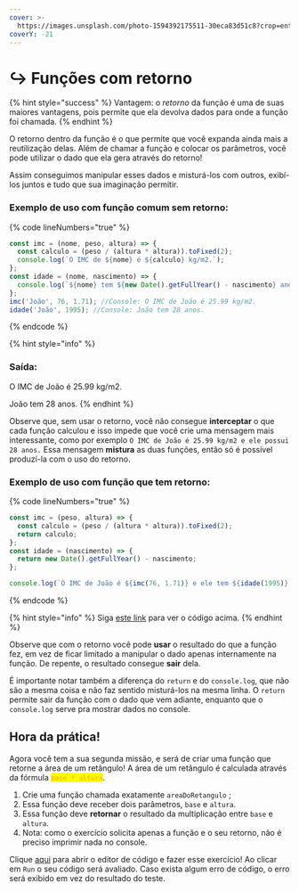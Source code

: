 ```yaml
---
cover: >-
  https://images.unsplash.com/photo-1594392175511-30eca83d51c8?crop=entropy&cs=srgb&fm=jpg&ixid=M3wxOTcwMjR8MHwxfHNlYXJjaHwyfHxyZXR1cm58ZW58MHx8fHwxNjg5MDAyODA5fDA&ixlib=rb-4.0.3&q=85
coverY: -21
---
```


# ↪ Funções com retorno

{% hint style="success" %}
Vantagem: o _retorno_ da função é uma de suas maiores vantagens, pois permite que ela devolva dados para onde a função foi chamada.
{% endhint %}

O retorno dentro da função é o que permite que você expanda ainda mais a reutilização delas. Além de chamar a função e colocar os parâmetros, você pode utilizar o dado que ela gera através do retorno!

Assim conseguimos manipular esses dados e misturá-los com outros, exibí-los juntos e tudo que sua imaginação permitir.

### Exemplo de uso com função comum sem retorno:

{% code lineNumbers="true" %}
```javascript
const imc = (nome, peso, altura) => {
  const calculo = (peso / (altura * altura)).toFixed(2);
  console.log(`O IMC de ${nome} é ${calculo} kg/m2.`);
};
const idade = (nome, nascimento) => {
  console.log(`${nome} tem ${new Date().getFullYear() - nascimento} anos.`);
};
imc('João', 76, 1.71); //Console: O IMC de João é 25.99 kg/m2.
idade('João', 1995); //Console: João tem 28 anos.
```
{% endcode %}

{% hint style="info" %}
### Saída:

O IMC de João é 25.99 kg/m2.

João tem 28 anos.
{% endhint %}

Observe que, sem usar o retorno, você não consegue **interceptar** o que cada função calculou e isso impede que você crie uma mensagem mais interessante, como por exemplo `O IMC de João é 25.99 kg/m2 e ele possui 28 anos.` Essa mensagem **mistura** as duas funções, então só é possível produzí-la com o uso do retorno.

### Exemplo de uso com função que tem retorno:

{% code lineNumbers="true" %}
```javascript
const imc = (peso, altura) => {
  const calculo = (peso / (altura * altura)).toFixed(2);
  return calculo;
};
const idade = (nascimento) => {
  return new Date().getFullYear() - nascimento;
};

console.log(`O IMC de João é ${imc(76, 1.71)} e ele tem ${idade(1995)} anos de idade.`);
```
{% endcode %}

{% hint style="info" %}
Siga [este link](https://esta.la/9GX) para ver o código acima.
{% endhint %}

Observe que com o retorno você pode **usar** o resultado do que a função fez, em vez de ficar limitado a manipular o dado apenas internamente na função. De repente, o resultado consegue **sair** dela.

É importante notar também a diferença do `return` e do `console.log`, que não são a mesma coisa e não faz sentido misturá-los na mesma linha. O `return` permite sair da função com o dado que vem adiante, enquanto que o `console.log` serve pra mostrar dados no console.

## Hora da prática!

Agora você tem a sua segunda missão, e será de criar uma função que retorne a área de um retângulo! A área de um retângulo é calculada através da fórmula <mark style="color:orange;">`base * altura`</mark>.

1. Crie uma função chamada exatamente `areaDoRetangulo` ;
2. Essa função deve receber dois parâmetros, `base` e `altura`.
3. Essa função deve **retornar** o resultado da multiplicação entre `base` e `altura`.
4. Nota: como o exercício solicita apenas a função e o seu retorno, não é preciso imprimir nada no console.

Clique [aqui](https://esta.la/W1M) para abrir o editor de código e fazer esse exercício! Ao clicar em `Run` o seu código será avaliado. Caso exista algum erro de código, o erro será exibido em vez do resultado do teste.
